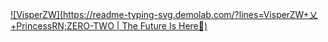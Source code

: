 [![VisperZW](https://readme-typing-svg.demolab.com/?lines=VisperZW+乂+PrincessRN;ZERO-TWO |  The Future Is Here💋)](https://git.io/typing-svg)

